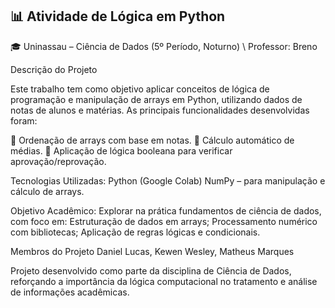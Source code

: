 ## 📊 Atividade de Lógica em Python
🎓 Uninassau – Ciência de Dados (5º Período, Noturno) \ Professor: Breno

Descrição do Projeto

Este trabalho tem como objetivo aplicar conceitos de lógica de programação e manipulação de arrays em Python, utilizando dados de notas de alunos e matérias. As principais funcionalidades desenvolvidas foram:

📌 Ordenação de arrays com base em notas.
📌 Cálculo automático de médias.
📌 Aplicação de lógica booleana para verificar aprovação/reprovação.

Tecnologias Utilizadas:
Python (Google Colab)
NumPy – para manipulação e cálculo de arrays.

Objetivo Acadêmico:
Explorar na prática fundamentos de ciência de dados, com foco em: Estruturação de dados em arrays;
Processamento numérico com bibliotecas;
Aplicação de regras lógicas e condicionais.

Membros do Projeto
Daniel Lucas, Kewen Wesley, Matheus Marques

Projeto desenvolvido como parte da disciplina de Ciência de Dados, reforçando a importância da lógica computacional no tratamento e análise de informações acadêmicas.
